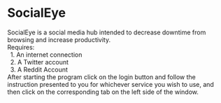 # SocialEye
SocialEye is a social media hub intended to decrease downtime from browsing and increase productivity.  
Requires:  
&ensp;1. An internet connection  
&ensp;2. A Twitter account  
&ensp;3. A Reddit Account  
After starting the program click on the login button and follow the instruction presented to you for whichever service you wish to use, and then click on the corresponding tab on the left side of the window.
